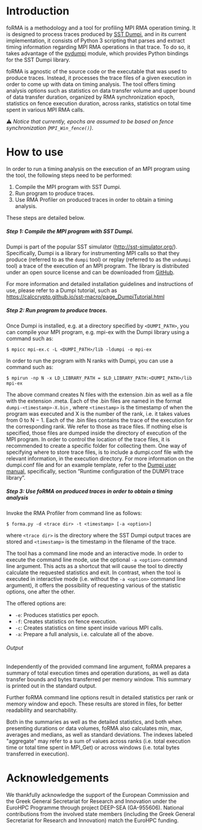 # Introduction

foRMA is a methodology and a tool for profiling MPI RMA operation timing. It is designed to process traces produced by [SST Dumpi](https://github.com/justacid/pydumpi), and in its current implementation, it consists of Python 3 scripting that parses and extract timing information regarding MPI RMA operations in that trace. To do so, it takes advantage of the [pydumpi](https://github.com/justacid/pydumpi) module, which provides Python bindings for the SST Dumpi library. 

foRMA is agnostic of the source code or the executable that was used to produce traces. Instead, it processes the trace files of a given execution in order to come up with data on timing analysis. The tool offers timing analysis options such as statistics on data transfer volume and upper bound of data transfer duration, organized by RMA  synchronization epoch, statistics on fence execution duration, across ranks, statistics on total time spent in various MPI RMA calls.

⚠️ _Notice that currently, epochs are assumed to be based on fence synchronization (```MPI_Win_fence()```)_.


# How to use

In order to run a timing analysis on the execution of an MPI program using the tool, the following steps need to be performed:

1. Compile the MPI program with SST Dumpi.
2. Run program to produce traces.
3. Use RMA Profiler on produced traces in order to obtain a timing analysis.

These steps are detailed below.
##### Step 1: Compile the MPI program with SST Dumpi. 
Dumpi is part
of the popular SST simulator (http://sst-simulator.org/). Specifically, Dumpi is a library for instrumenting MPI calls so that they produce (referred to as the `dumpi` tool) or replay (referred to as the `undumpi` tool) a trace of the execution of an MPI program. The library is distributed under an open source license and can be downloaded from [GitHub](https://github.com/sstsimulator/sst-dumpi). 

For more information and detailed installation guidelines and instructions of use, please refer to a Dumpi tutorial, such as https://calccrypto.github.io/sst-macro/page_DumpiTutorial.html

##### Step 2: Run program to produce traces. 
Once Dumpi is installed, e.g. at a directory specified by `<DUMPI_PATH>`, you can compile your MPI program, e.g. mpi-ex with the Dumpi library using a command such as:

```
$ mpicc mpi-ex.c -L <DUMPI_PATH>/lib -ldumpi -o mpi-ex
```
In order to run the program with N ranks with Dumpi, you can use a command such as:

```
$ mpirun -np N -x LD_LIBRARY_PATH = $LD_LIBRARY_PATH:<DUMPI_PATH>/lib mpi-ex
```
The above command creates N files with the extension .bin as well as a file with the extension .meta. Each of the .bin files are named in the format `dumpi-<timestamp>-X.bin` , where `<timestamp>` is the timestamp of when the program was executed and X is the number of the rank, i.e. it takes values from 0 to N − 1. Each of the .bin files contains the trace of the execution for
the corresponding rank. We refer to those as trace files.
If nothing else is specified, those files are dumped inside the directory of execution of the MPI program. In order to control the location of the trace files, it is recommended to create a specific folder for collecting them. One way of specifying where to store trace files, is to include a dumpi.conf file with the relevant information, in the execution directory. For more information on the dumpi.conf file and for an example template, refer to the [Dumpi user manual](https://github.com/sstsimulator/sst-dumpi/blob/master/docs/user.dox), specifically, section ”Runtime configuration of the DUMPI trace library”.

##### Step 3: Use foRMA on produced traces in order to obtain a timing analysis

Invoke the RMA Profiler from command line as follows:
```
$ forma.py -d <trace dir> -t <timestamp> [-a <option>]
```
where `<trace dir>` is the directory where the SST Dumpi output traces are stored and `<timestamp>` is the timestamp in the filename of the trace. 

The tool has a command line mode and an interactive mode. In order to execute the command line mode, use the optional `-a <option>` command line argument. This acts as a shortcut that will cause the tool to directly
calculate the requested statistics and exit. In contrast, when the tool is executed in interactive mode (i.e. without the `-a <option>` command line argument),
it offers the possibility of requesting various of the statistic options, one after the other.

The offered options are:

- `-e`: Produces statistics per epoch.
- `-f`: Creates statistics on fence execution.
- `-c`: Creates statistics on time spent inside various MPI calls.
- `-a`: Prepare a full analysis, i.e. calculate all of the above. 

###### Output
Independently of the provided command line argument, foRMA prepares a summary of total execution times and operation durations, as well as data transfer bounds and bytes transferred per memory window. This summary is printed out in the standard output. 

Further foRMA command line options result in detailed statistics per rank or memory window and epoch. These results are stored in files, for better readability and searchability. 

Both in the summaries as well as the detailed statistics, and both when presenting durations or data volumes, foRMA also calculates min, max, averages and medians, as well as standard deviations. The indexes labeled "aggregate" may refer to a sum of values across ranks (i.e. total execution time or total time spent in MPI_Get) or across windows (i.e. total bytes transferred in execution).


# Acknowledgements

We thankfully acknowledge the support of the European Commission and the Greek General Secretariat for Research and Innovation under the EuroHPC Programme through project DEEP-SEA (GA-955606). National contributions from the involved state members (including the Greek General Secretariat for Research and Innovation) match the EuroHPC funding.
